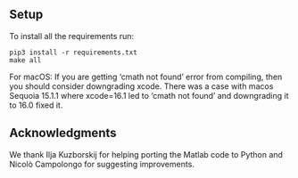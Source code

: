 ## Setup

To install all the requirements run:

```
pip3 install -r requirements.txt
make all
```

For macOS: If you are getting ‘cmath not found’ error from compiling, then you should consider downgrading xcode. There was a case with macos Sequoia 15.1.1 where xcode=16.1 led to ‘cmath not found’ and downgrading it to 16.0 fixed it.

## Acknowledgments
We thank Ilja Kuzborskij for helping porting the Matlab code to Python and Nicolò Campolongo for suggesting improvements.

